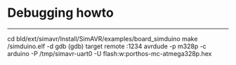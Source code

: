 
# Debugging howto
-------------------

  cd bld/ext/simavr/Install/SimAVR/examples/board_simduino
  make
  <bld-dir>/simduino.elf -d
  gdb
  (gdb) target remote :1234
  avrdude -p m328p -c arduino -P /tmp/simavr-uart0 -U flash:w:porthos-mc-atmega328p.hex

